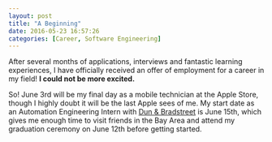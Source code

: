 ```yaml
---
layout: post
title: "A Beginning"
date: 2016-05-23 16:57:26
categories: [Career, Software Engineering]
---
```


After several months of applications, interviews and fantastic learning experiences, I have
officially received an offer of employment for a career in my field! **I could not be more
excited.**

So! June 3rd will be my final day as a mobile technician at the Apple Store, though I highly doubt
it will be the last Apple sees of me. My start date as an Automation Engineering Intern with [Dun &
Bradstreet] is June 15th, which gives me enough time to visit friends in the Bay Area and attend my
graduation ceremony on June 12th before getting started.

[//]: # 'External Links'
[dun & bradstreet]: http://www.dnb.com/

